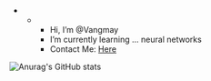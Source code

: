 -
  -
    - Hi, I’m @Vangmay
    - I’m currently learning ... neural networks
    - Contact Me: [Here](mailto:vangmay.sachan16@gmail.com)

![Anurag's GitHub stats](https://github-readme-stats.vercel.app/api?username=Vangmay&show_icons=true&theme=tokyonight)
